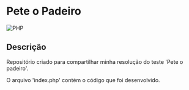# Pete o Padeiro
![PHP](https://img.shields.io/badge/php-%23777BB4.svg?style=for-the-badge&logo=php&logoColor=white)

## Descrição
Repositório criado para compartilhar minha resolução do teste 'Pete o padeiro'. 

O arquivo 'index.php' contém o código que foi desenvolvido.
